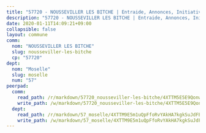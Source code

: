 ```yaml
---
title: "57720 - NOUSSEVILLER LES BITCHE | Entraide, Annonces, Initiatives"
description: "57720 - NOUSSEVILLER LES BITCHE | Entraide, Annonces, Initiatives"
date: 2020-01-11T14:09:21+09:00
collapsible: false
layout: commune
comm:
  nom: "NOUSSEVILLER LES BITCHE"
  slug: nousseviller-les-bitche
  cp: "57720"
dept:
  nom: "Moselle"
  slug: moselle
  num: "57"
peerpad:
  comm:
    read_path: /r/markdown/57720_nousseviller-les-bitche/4XTTM5E5E9QonwQUb3tNqMZbm9khXvSGiYndenqUHB6Uy8GNp
    write_path: /w/markdown/57720_nousseviller-les-bitche/4XTTM5E5E9QonwQUb3tNqMZbm9khXvSGiYndenqUHB6Uy8GNp-K3TgUx7LocSUQ9EQmGvjT3PKb7SSuyNGyo5D2ZWRSy56Sw7V5fYXu584EJNces9jUUVjdVaPJbDy44HTF2tMrfVPRhZVWbrsB6QWR3b6z8dxwLiaXQSsaMmGLoSiCyKRWt2q9fBA
  dept:
    read_path: /r/markdown/57_moselle/4XTTM9E5m1uQpFfoRvYAkHA7kgkSuJdFBSCmoLnZ6YvxmqAKj
    write_path: /w/markdown/57_moselle/4XTTM9E5m1uQpFfoRvYAkHA7kgkSuJdFBSCmoLnZ6YvxmqAKj-K3TgTxpsRhjGfb3pJqDaX4rYTLkyLoK3BLA4awBfhTSCoyNhResrhhmfsEF8aKnccedt5XoBzWeRYfKxQxNKv71ETcpGharLRE7rdgTKY3uSaW3Du2dz8v23YEY268mfYmweTFnR
---
```


